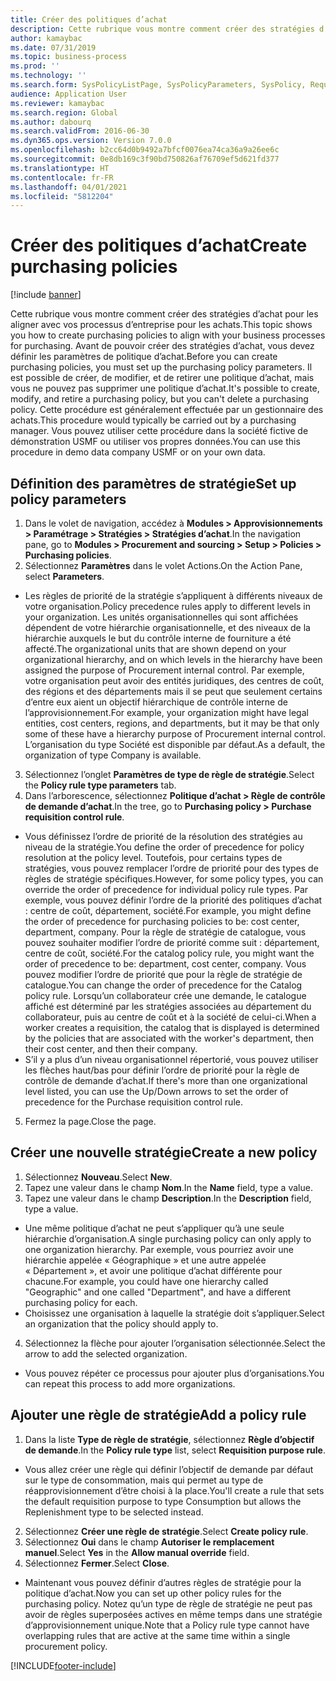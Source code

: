 ```yaml
---
title: Créer des politiques d’achat
description: Cette rubrique vous montre comment créer des stratégies d’achat pour les aligner avec vos processus d’entreprise pour les achats.
author: kamaybac
ms.date: 07/31/2019
ms.topic: business-process
ms.prod: ''
ms.technology: ''
ms.search.form: SysPolicyListPage, SysPolicyParameters, SysPolicy, RequisitionPurposeRule
audience: Application User
ms.reviewer: kamaybac
ms.search.region: Global
ms.author: dabourq
ms.search.validFrom: 2016-06-30
ms.dyn365.ops.version: Version 7.0.0
ms.openlocfilehash: b2cc64d0b9492a7bfcf0076ea74ca36a9a26ee6c
ms.sourcegitcommit: 0e8db169c3f90bd750826af76709ef5d621fd377
ms.translationtype: HT
ms.contentlocale: fr-FR
ms.lasthandoff: 04/01/2021
ms.locfileid: "5812204"
---
```

# <a name="create-purchasing-policies"></a><span data-ttu-id="32ddf-103">Créer des politiques d’achat</span><span class="sxs-lookup"><span data-stu-id="32ddf-103">Create purchasing policies</span></span>

[!include [banner](../../includes/banner.md)]

<span data-ttu-id="32ddf-104">Cette rubrique vous montre comment créer des stratégies d’achat pour les aligner avec vos processus d’entreprise pour les achats.</span><span class="sxs-lookup"><span data-stu-id="32ddf-104">This topic shows you how to create purchasing policies to align with your business processes for purchasing.</span></span> <span data-ttu-id="32ddf-105">Avant de pouvoir créer des stratégies d’achat, vous devez définir les paramètres de politique d’achat.</span><span class="sxs-lookup"><span data-stu-id="32ddf-105">Before you can create purchasing policies, you must set up the purchasing policy parameters.</span></span> <span data-ttu-id="32ddf-106">Il est possible de créer, de modifier, et de retirer une politique d’achat, mais vous ne pouvez pas supprimer une politique d’achat.</span><span class="sxs-lookup"><span data-stu-id="32ddf-106">It's possible to create, modify, and retire a purchasing policy, but you can't delete a purchasing policy.</span></span> <span data-ttu-id="32ddf-107">Cette procédure est généralement effectuée par un gestionnaire des achats.</span><span class="sxs-lookup"><span data-stu-id="32ddf-107">This procedure would typically be carried out by a purchasing manager.</span></span> <span data-ttu-id="32ddf-108">Vous pouvez utiliser cette procédure dans la société fictive de démonstration USMF ou utiliser vos propres données.</span><span class="sxs-lookup"><span data-stu-id="32ddf-108">You can use this procedure in demo data company USMF or on your own data.</span></span>


## <a name="set-up-policy-parameters"></a><span data-ttu-id="32ddf-109">Définition des paramètres de stratégie</span><span class="sxs-lookup"><span data-stu-id="32ddf-109">Set up policy parameters</span></span>
1. <span data-ttu-id="32ddf-110">Dans le volet de navigation, accédez à **Modules > Approvisionnements > Paramétrage > Stratégies > Stratégies d’achat**.</span><span class="sxs-lookup"><span data-stu-id="32ddf-110">In the navigation pane, go to **Modules > Procurement and sourcing > Setup > Policies > Purchasing policies**.</span></span>
2. <span data-ttu-id="32ddf-111">Sélectionnez **Paramètres** dans le volet Actions.</span><span class="sxs-lookup"><span data-stu-id="32ddf-111">On the Action Pane, select **Parameters**.</span></span>
- <span data-ttu-id="32ddf-112">Les règles de priorité de la stratégie s’appliquent à différents niveaux de votre organisation.</span><span class="sxs-lookup"><span data-stu-id="32ddf-112">Policy precedence rules apply to different levels in your organization.</span></span> <span data-ttu-id="32ddf-113">Les unités organisationnelles qui sont affichées dépendent de votre hiérarchie organisationnelle, et des niveaux de la hiérarchie auxquels le but du contrôle interne de fourniture a été affecté.</span><span class="sxs-lookup"><span data-stu-id="32ddf-113">The organizational units that are shown depend on your organizational hierarchy, and on which levels in the hierarchy have been assigned the purpose of Procurement internal control.</span></span> <span data-ttu-id="32ddf-114">Par exemple, votre organisation peut avoir des entités juridiques, des centres de coût, des régions et des départements mais il se peut que seulement certains d’entre eux aient un objectif hiérarchique de contrôle interne de l’approvisionnement.</span><span class="sxs-lookup"><span data-stu-id="32ddf-114">For example, your organization might have legal entities, cost centers, regions, and departments, but it may be that only some of these have a hierarchy purpose of Procurement internal control.</span></span> <span data-ttu-id="32ddf-115">L’organisation du type Société est disponible par défaut.</span><span class="sxs-lookup"><span data-stu-id="32ddf-115">As a default, the organization of type Company is available.</span></span>  
3. <span data-ttu-id="32ddf-116">Sélectionnez l’onglet **Paramètres de type de règle de stratégie**.</span><span class="sxs-lookup"><span data-stu-id="32ddf-116">Select the **Policy rule type parameters** tab.</span></span>
4. <span data-ttu-id="32ddf-117">Dans l’arborescence, sélectionnez **Politique d’achat > Règle de contrôle de demande d’achat**.</span><span class="sxs-lookup"><span data-stu-id="32ddf-117">In the tree, go to **Purchasing policy > Purchase requisition control rule**.</span></span>
- <span data-ttu-id="32ddf-118">Vous définissez l’ordre de priorité de la résolution des stratégies au niveau de la stratégie.</span><span class="sxs-lookup"><span data-stu-id="32ddf-118">You define the order of precedence for policy resolution at the policy level.</span></span> <span data-ttu-id="32ddf-119">Toutefois, pour certains types de stratégies, vous pouvez remplacer l’ordre de priorité pour des types de règles de stratégie spécifiques.</span><span class="sxs-lookup"><span data-stu-id="32ddf-119">However, for some policy types, you can override the order of precedence for individual policy rule types.</span></span> <span data-ttu-id="32ddf-120">Par exemple, vous pouvez définir l’ordre de la priorité des politiques d’achat : centre de coût, département, société.</span><span class="sxs-lookup"><span data-stu-id="32ddf-120">For example, you might define the order of precedence for purchasing policies to be: cost center, department, company.</span></span> <span data-ttu-id="32ddf-121">Pour la règle de stratégie de catalogue, vous pouvez souhaiter modifier l’ordre de priorité comme suit : département, centre de coût, société.</span><span class="sxs-lookup"><span data-stu-id="32ddf-121">For the catalog policy rule, you might want the order of precedence to be: department, cost center, company.</span></span> <span data-ttu-id="32ddf-122">Vous pouvez modifier l’ordre de priorité que pour la règle de stratégie de catalogue.</span><span class="sxs-lookup"><span data-stu-id="32ddf-122">You can change the order of precedence for the Catalog policy rule.</span></span> <span data-ttu-id="32ddf-123">Lorsqu’un collaborateur crée une demande, le catalogue affiché est déterminé par les stratégies associées au département du collaborateur, puis au centre de coût et à la société de celui-ci.</span><span class="sxs-lookup"><span data-stu-id="32ddf-123">When a worker creates a requisition, the catalog that is displayed is determined by the policies that are associated with the worker's department, then their cost center, and then their company.</span></span>  
- <span data-ttu-id="32ddf-124">S’il y a plus d’un niveau organisationnel répertorié, vous pouvez utiliser les flèches haut/bas pour définir l’ordre de priorité pour la règle de contrôle de demande d’achat.</span><span class="sxs-lookup"><span data-stu-id="32ddf-124">If there's more than one organizational level listed, you can use the Up/Down arrows to set the order of precedence for the Purchase requisition control rule.</span></span>  
5. <span data-ttu-id="32ddf-125">Fermez la page.</span><span class="sxs-lookup"><span data-stu-id="32ddf-125">Close the page.</span></span>

## <a name="create-a-new-policy"></a><span data-ttu-id="32ddf-126">Créer une nouvelle stratégie</span><span class="sxs-lookup"><span data-stu-id="32ddf-126">Create a new policy</span></span>
1. <span data-ttu-id="32ddf-127">Sélectionnez **Nouveau**.</span><span class="sxs-lookup"><span data-stu-id="32ddf-127">Select **New**.</span></span>
2. <span data-ttu-id="32ddf-128">Tapez une valeur dans le champ **Nom**.</span><span class="sxs-lookup"><span data-stu-id="32ddf-128">In the **Name** field, type a value.</span></span>
3. <span data-ttu-id="32ddf-129">Tapez une valeur dans le champ **Description**.</span><span class="sxs-lookup"><span data-stu-id="32ddf-129">In the **Description** field, type a value.</span></span>
- <span data-ttu-id="32ddf-130">Une même politique d’achat ne peut s’appliquer qu’à une seule hiérarchie d’organisation.</span><span class="sxs-lookup"><span data-stu-id="32ddf-130">A single purchasing policy can only apply to one organization hierarchy.</span></span> <span data-ttu-id="32ddf-131">Par exemple, vous pourriez avoir une hiérarchie appelée « Géographique » et une autre appelée « Département », et avoir une politique d’achat différente pour chacune.</span><span class="sxs-lookup"><span data-stu-id="32ddf-131">For example, you could have one hierarchy called "Geographic" and one called "Department", and have a different purchasing policy for each.</span></span>  
- <span data-ttu-id="32ddf-132">Choisissez une organisation à laquelle la stratégie doit s’appliquer.</span><span class="sxs-lookup"><span data-stu-id="32ddf-132">Select an organization that the policy should apply to.</span></span>  
4. <span data-ttu-id="32ddf-133">Sélectionnez la flèche pour ajouter l’organisation sélectionnée.</span><span class="sxs-lookup"><span data-stu-id="32ddf-133">Select the arrow to add the selected organization.</span></span>
- <span data-ttu-id="32ddf-134">Vous pouvez répéter ce processus pour ajouter plus d’organisations.</span><span class="sxs-lookup"><span data-stu-id="32ddf-134">You can repeat this process to add more organizations.</span></span>  

## <a name="add-a-policy-rule"></a><span data-ttu-id="32ddf-135">Ajouter une règle de stratégie</span><span class="sxs-lookup"><span data-stu-id="32ddf-135">Add a policy rule</span></span>
1. <span data-ttu-id="32ddf-136">Dans la liste **Type de règle de stratégie**, sélectionnez **Règle d’objectif de demande**.</span><span class="sxs-lookup"><span data-stu-id="32ddf-136">In the **Policy rule type** list, select **Requisition purpose rule**.</span></span>
- <span data-ttu-id="32ddf-137">Vous allez créer une règle qui définir l’objectif de demande par défaut sur le type de consommation, mais qui permet au type de réapprovisionnement d’être choisi à la place.</span><span class="sxs-lookup"><span data-stu-id="32ddf-137">You'll create a rule that sets the default requisition purpose to type Consumption but allows the Replenishment type to be selected instead.</span></span>  
2. <span data-ttu-id="32ddf-138">Sélectionnez **Créer une règle de stratégie**.</span><span class="sxs-lookup"><span data-stu-id="32ddf-138">Select **Create policy rule**.</span></span>
3. <span data-ttu-id="32ddf-139">Sélectionnez **Oui** dans le champ **Autoriser le remplacement manuel**.</span><span class="sxs-lookup"><span data-stu-id="32ddf-139">Select **Yes** in the **Allow manual override** field.</span></span>
4. <span data-ttu-id="32ddf-140">Sélectionnez **Fermer**.</span><span class="sxs-lookup"><span data-stu-id="32ddf-140">Select **Close**.</span></span>
- <span data-ttu-id="32ddf-141">Maintenant vous pouvez définir d’autres règles de stratégie pour la politique d’achat.</span><span class="sxs-lookup"><span data-stu-id="32ddf-141">Now you can set up other policy rules for the purchasing policy.</span></span> <span data-ttu-id="32ddf-142">Notez qu’un type de règle de stratégie ne peut pas avoir de règles superposées actives en même temps dans une stratégie d’approvisionnement unique.</span><span class="sxs-lookup"><span data-stu-id="32ddf-142">Note that a Policy rule type cannot have overlapping rules that are active at the same time within a single procurement policy.</span></span>  



[!INCLUDE[footer-include](../../../includes/footer-banner.md)]